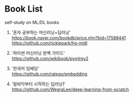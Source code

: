 # Book List
self-study on ML/DL books

1. '혼자 공부하는 머신러닝+딥러닝' \
https://book.naver.com/bookdb/price.nhn?bid=17588441 \
https://github.com/rickiepark/hg-mldl

2. '파이썬 머신러닝 완벽 가이드' \
https://github.com/wikibook/pymlrev2

3. '한국어 임베딩'\
https://github.com/ratsgo/embedding

4. '밑바닥부터 시작하는 딥러닝1'\
https://github.com/WegraLee/deep-learning-from-scratch
